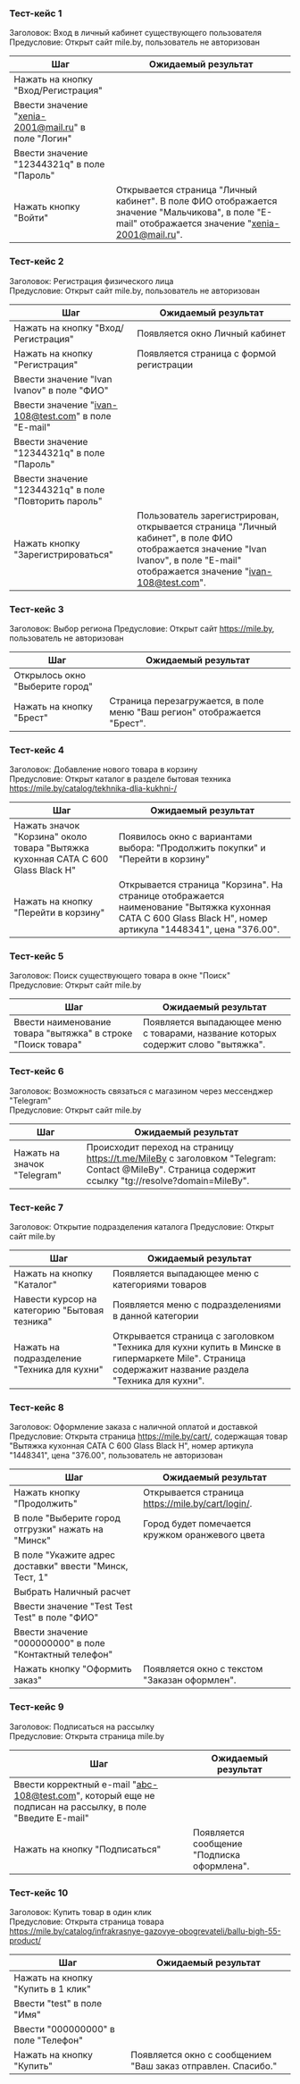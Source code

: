 ### Тест-кейс 1

Заголовок: Вход в личный кабинет существующего пользователя  
Предусловие: Открыт сайт mile.by, пользователь не авторизован

| Шаг | Ожидаемый результат |
| --- | --- |
| Нажать на кнопку "Вход/Регистрация" |
| Ввести значение "xenia-2001@mail.ru" в поле "Логин" |
| Ввести значение "12344321q" в поле "Пароль" |
| Нажать кнопку "Войти" | Открывается страница "Личный кабинет". В поле ФИО отображается значение "Мальчикова", в поле "E-mail" отображается значение "xenia-2001@mail.ru". |

### Тест-кейс 2

Заголовок: Регистрация физического лица  
Предусловие: Открыт сайт mile.by, пользователь не авторизован

| Шаг | Ожидаемый результат |
| --- | --- |
| Нажать на кнопку "Вход/Регистрация" | Появляется окно Личный кабинет |
| Нажать на кнопку "Регистрация" | Появляется страница с формой регистрации |
| Ввести значение "Ivan Ivanov" в поле "ФИО" | 
| Ввести значение "ivan-108@test.com" в поле "E-mail" | 
| Ввести значение "12344321q" в поле "Пароль" | 
| Ввести значение "12344321q" в поле "Повторить пароль" |
| Нажать кнопку "Зарегистрироваться" | Пользователь зарегистрирован, открывается страница "Личный кабинет", в поле ФИО отображается значение "Ivan Ivanov", в поле "E-mail" отображается значение "ivan-108@test.com". |

### Тест-кейс 3

Заголовок: Выбор региона 
Предусловие: Открыт сайт https://mile.by, пользователь не авторизован

| Шаг | Ожидаемый результат |
| --- | --- |
| Открылось окно "Выберите город" |
| Нажать на кнопку "Брест" | Страница перезагружается, в поле меню "Ваш регион" отображается "Брест". |

### Тест-кейс 4

Заголовок: Добавление нового товара в корзину  
Предусловие: Открыт каталог в разделе бытовая техника https://mile.by/catalog/tekhnika-dlia-kukhni-/ 

| Шаг | Ожидаемый результат |
| --- | --- |
| Нажать значок "Корзина" около товара "Вытяжка кухонная САТА C 600 Glass Black H" | Появилось окно с вариантами выбора: "Продолжить покупки" и "Перейти в корзину" |
| Нажать на кнопку "Перейти в корзину" | Открывается страница "Корзина". На странице отображается наименование "Вытяжка кухонная САТА C 600 Glass Black H", номер артикула "1448341", цена "376.00". |

### Тест-кейс 5

Заголовок: Поиск существующего товара в окне "Поиск"  
Предусловие: Открыт сайт mile.by

| Шаг | Ожидаемый результат |
| --- | --- |
| Ввести наименование товара "вытяжка" в строке "Поиск товара" | Появляется выпадающее меню с товарами, название которых содержит слово "вытяжка". |

### Тест-кейс 6

Заголовок: Возможность связаться с магазином через мессенджер "Telegram"  
Предусловие: Открыт сайт mile.by

| Шаг | Ожидаемый результат |
| --- | --- |
| Нажать на значок "Telegram" | Происходит переход на страницу https://t.me/MileBy с заголовком "Telegram: Contact @MileBy". Страница содержит ссылку "tg://resolve?domain=MileBy". |

### Тест-кейс 7

Заголовок: Открытие подразделения каталога
Предусловие: Открыт сайт mile.by

| Шаг | Ожидаемый результат |
| --- | --- |
| Нажать на кнопку "Каталог" | Появляется выпадающее меню с категориями товаров |
| Навести курсор на категорию "Бытовая тезника" | Появляется меню с подразделениями в данной категории |
| Нажать на подразделение "Техника для кухни" | Открывается страница с заголовком "Техника для кухни купить в Минске в гипермаркете Mile". Страница содержажит название раздела "Техника для кухни". |

### Тест-кейс 8

Заголовок: Оформление заказа с наличной оплатой и доставкой  
Предусловие: Открыта страница https://mile.by/cart/, содержащая товар "Вытяжка кухонная САТА C 600 Glass Black H", номер артикула "1448341", цена "376.00", пользователь не авторизован

| Шаг | Ожидаемый результат |
| --- | --- |
| Нажать кнопку "Продолжить" | Открывается страница https://mile.by/cart/login/. |
| В поле "Выберите город отгрузки" нажать на "Минск" | Город будет помечается кружком оранжевого цвета |
| В поле "Укажите адрес доставки" ввести  "Минск,  Тест, 1"    |
| Выбрать Наличный расчет |
| Ввести значение "Test Test Test" в поле "ФИО"  |
| Ввести значение "000000000" в поле "Контактный телефон" |
| Нажать кнопку "Оформить заказ" | Появляется окно с текстом "Заказан оформлен". |

### Тест-кейс 9

Заголовок: Подписаться на рассылку  
Предусловие: Открыта страница mile.by

| Шаг | Ожидаемый результат |
| --- | --- |
| Ввести корректный e-mail "abc-108@test.com", который еще не подписан на рассылку, в поле "Введите E-mail" |
| Нажать на кнопку "Подписаться" | Появляется сообщение "Подписка оформлена". |

### Тест-кейс 10

Заголовок: Купить товар в один клик  
Предусловие: Открыта страница товара https://mile.by/catalog/infrakrasnye-gazovye-obogrevateli/ballu-bigh-55-product/

| Шаг | Ожидаемый результат |
| --- | --- |
| Нажать на кнопку "Купить в 1 клик" |
| Ввести "test" в поле "Имя" |
| Ввести "000000000" в поле "Телефон" |
| Нажать на кнопку "Купить"| Появляется окно с сообщением "Ваш заказ отправлен. Спасибо." |
